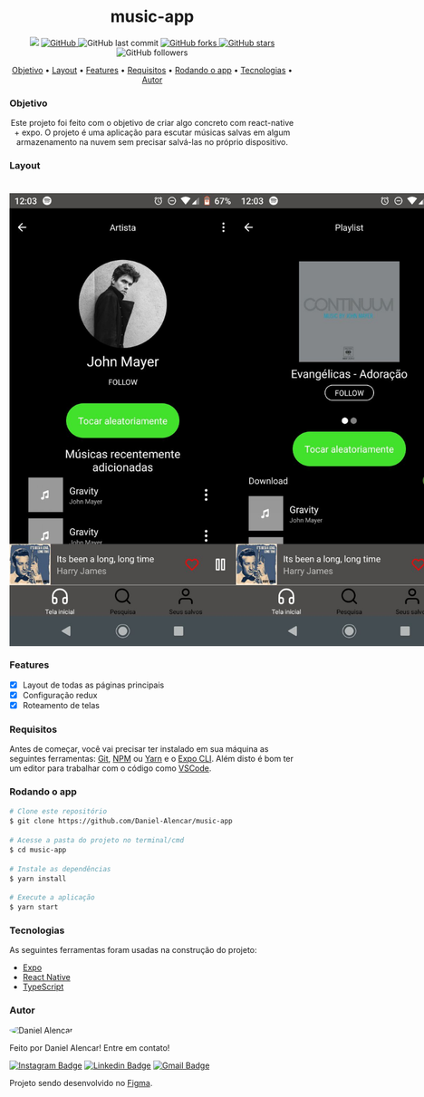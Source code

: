 
<h1 align="center">
  music-app
</h1>

<p align="center">
  <img src="https://img.shields.io/static/v1?label=status&message=adicionando+novas+features&color=d4f002&style=flat-square&logo=dev">

  <a href="https://github.com/Daniel-Alencar/music-app">
    <img alt="GitHub" src="https://img.shields.io/github/license/Daniel-Alencar/music-app?color=6cb810&style=flat-square">
  </a>
  
  <img alt="GitHub last commit" src="https://img.shields.io/github/last-commit/Daniel-Alencar/music-app?logo=git&style=flat-square">
  
  <a href="https://github.com/Daniel-Alencar/music-app/network">
    <img alt="GitHub forks" src="https://img.shields.io/github/forks/Daniel-Alencar/music-app?logo=github&style=flat-square">
  </a>

  <a href="https://github.com/Daniel-Alencar/music-app/stargazers">
    <img alt="GitHub stars" src="https://img.shields.io/github/stars/Daniel-Alencar/music-app?logo=github&style=flat-square">
  </a>
  
  <img alt="GitHub followers" src="https://img.shields.io/github/followers/Daniel-Alencar?logo=github&style=flat-square">
</p>

<p align="center">
 <a href="#objetivo">Objetivo</a> •
 <a href="#layout">Layout</a> • 
 <a href="#features">Features</a> • 
 <a href="#requisitos">Requisitos</a> • 
 <a href="#rodando-o-app">Rodando o app</a> • 
 <a href="#tecnologias">Tecnologias</a> • 
 <a href="#autor">Autor</a>
</p>

### Objetivo

<p align="center"> Este projeto foi feito com o objetivo de criar algo concreto com react-native + expo. O projeto é uma aplicação para escutar músicas salvas em algum armazenamento na nuvem sem precisar salvá-las no próprio dispositivo.</p>

### Layout

<p align="center">
  <h1 style="display: flex;">
    <img width="400" alt="NextLevelWeek" title="#NextLevelWeek" src="./assets/ArtistScreen.jpg" />
    <img width="400" alt="NextLevelWeek" title="#NextLevelWeek" src="./assets/PlaylistScreen.jpg" />
    <img width="400" alt="NextLevelWeek" title="#NextLevelWeek" src="./assets/MusicScreen.jpg" />
    <img width="400" alt="NextLevelWeek" title="#NextLevelWeek" src="./assets/SearchScreen.jpg" />

  </h1>
</p>

### Features

- [x] Layout de todas as páginas principais
- [x] Configuração redux
- [x] Roteamento de telas

### Requisitos

Antes de começar, você vai precisar ter instalado em sua máquina as seguintes ferramentas:
[Git](https://git-scm.com), [NPM](https://nodejs.org/en/) ou [Yarn](https://yarnpkg.com/) e o [Expo CLI](https://docs.expo.dev/workflow/expo-cli/). 
Além disto é bom ter um editor para trabalhar com o código como [VSCode](https://code.visualstudio.com/).


### Rodando o app

```bash
# Clone este repositório
$ git clone https://github.com/Daniel-Alencar/music-app

# Acesse a pasta do projeto no terminal/cmd
$ cd music-app

# Instale as dependências
$ yarn install

# Execute a aplicação
$ yarn start
```

### Tecnologias

As seguintes ferramentas foram usadas na construção do projeto:

- [Expo](https://expo.dev/)
- [React Native](https://reactnative.dev/)
- [TypeScript](https://www.typescriptlang.org/)

### Autor

<img 
    style="border-radius: 50%;"
    src="https://avatars2.githubusercontent.com/u/51214434?s=400&u=439cd150f8dbf2706452ce6a362992e077285793&v=4"
    width="100px;"
    alt="Daniel Alencar"
/>

Feito por Daniel Alencar! 
Entre em contato!

[![Instagram Badge](https://img.shields.io/badge/-@daniel_alencar_-de2099?style=flat-square&logo=Instagram&logoColor=white&link=https://www.linkedin.com/in/Daniel746/)](https://www.instagram.com/daniel_alencar_/) [![Linkedin Badge](https://img.shields.io/badge/-Daniel-blue?style=flat-square&logo=Linkedin&logoColor=white&link=https://www.linkedin.com/in/Daniel746/)](https://www.linkedin.com/in/Daniel746/) [![Gmail Badge](https://img.shields.io/badge/-danielalencar746@gmail.com-c14438?style=flat-square&logo=Gmail&logoColor=white&link=mailto:danielalencar746@gmail.com)](mailto:danielalencar746@gmail.com)

Projeto sendo desenvolvido no [Figma](https://www.figma.com/file/SyrEVI36hw0MtH06IUeseN/music-app?node-id=5%3A2).